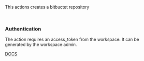 This actions creates a bitbuctet repository

<br>

### Authentication

The action requires an access_token from the workspace. It can be generated by the workspace admin.

[DOCS](https://developer.atlassian.com/cloud/bitbucket/rest/intro#workspace-access-tokens)